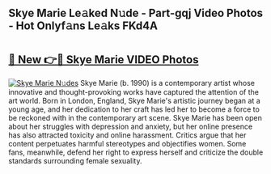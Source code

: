 ## Skye Marie Le𝚊ked N𝚞de - Part-gqj Video Photos - Hot Onlyf𝚊ns Le𝚊ks FKd4A

# <h2><a href="http://ab12836.deff.icu/?id=Skye+Marie">🔗 New 👉🔴 Skye Marie VIDEO Photos</a></h2>

[![Skye Marie N𝚞des](https://i.imgur.com/rIISA9y.gif)](http://ab12836.deff.icu/?id=Skye+Marie)
Skye Marie (b. 1990) is a contemporary artist whose innovative and thought-provoking works have captured the attention of the art world. Born in London, England, Skye Marie's artistic journey began at a young age, and her dedication to her craft has led her to become a force to be reckoned with in the contemporary art scene. Skye Marie has been open about her struggles with depression and anxiety, but her online presence has also attracted toxicity and online harassment. Critics argue that her content perpetuates harmful stereotypes and objectifies women. Some fans, meanwhile, defend her right to express herself and criticize the double standards surrounding female sexuality.
